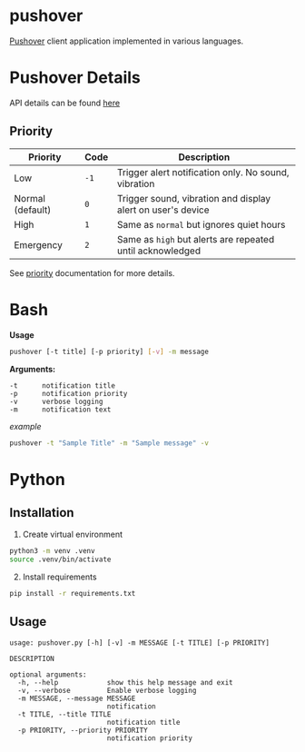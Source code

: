 # pushover
[Pushover](https://pushover.net/api) client application implemented in various languages.

# Pushover Details

API details can be found [here](https://pushover.net/api)
## Priority

|Priority|Code|Description|
|---|---|---|
|Low|`-1`|Trigger alert notification only.  No sound, vibration|
|Normal (default)|`0`|Trigger sound, vibration and display alert on user's device|
|High|`1`|Same as `normal` but ignores quiet hours|
|Emergency|`2`|Same as `high` but alerts are repeated until acknowledged|

See [priority](https://pushover.net/api#priority) documentation for more details.

# Bash

**Usage**
```bash
pushover [-t title] [-p priority] [-v] -m message
```

**Arguments:**
```
-t      notification title
-p      notification priority
-v      verbose logging
-m      notification text
```

*example*
```bash
pushover -t "Sample Title" -m "Sample message" -v
```

# Python

## Installation
1. Create virtual environment
```bash
python3 -m venv .venv
source .venv/bin/activate
```

2. Install requirements
```bash
pip install -r requirements.txt
```
## Usage
```
usage: pushover.py [-h] [-v] -m MESSAGE [-t TITLE] [-p PRIORITY]

DESCRIPTION

optional arguments:
  -h, --help            show this help message and exit
  -v, --verbose         Enable verbose logging
  -m MESSAGE, --message MESSAGE
                        notification
  -t TITLE, --title TITLE
                        notification title
  -p PRIORITY, --priority PRIORITY
                        notification priority
```
